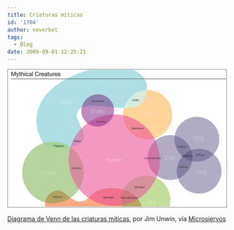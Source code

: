 ```yaml
---
title: Criaturas míticas
id: '1704'
author: neverbot
tags:
  - Blog
date: 2009-09-01 12:25:21
---
```


[![](./criaturas-miticas/diagrama-venn-criaturas.jpg)](http://www.flickr.com/photos/preshaa/3847027500/sizes/l/)

[Diagrama de Venn de las criaturas míticas](http://www.flickr.com/photos/preshaa/3847027500/sizes/l/), por Jim Unwin, vía [Microsiervos](http://www.microsiervos.com/archivo/arte-y-diseno/diagrama-venn-criaturas-miticas.html)